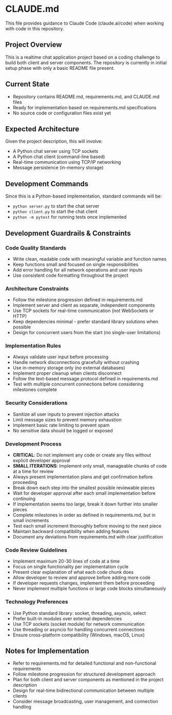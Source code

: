 # CLAUDE.md

This file provides guidance to Claude Code (claude.ai/code) when working with code in this repository.

## Project Overview

This is a realtime chat application project based on a coding challenge to build both client and server components. The repository is currently in initial setup phase with only a basic README file present.

## Current State

- Repository contains README.md, requirements.md, and CLAUDE.md files
- Ready for implementation based on requirements.md specifications
- No source code or configuration files exist yet

## Expected Architecture

Given the project description, this will involve:
- A Python chat server using TCP sockets
- A Python chat client (command-line based)
- Real-time communication using TCP/IP networking
- Message persistence (in-memory storage)

## Development Commands

Since this is a Python-based implementation, standard commands will be:

- `python server.py` to start the chat server
- `python client.py` to start the chat client
- `python -m pytest` for running tests once implemented

## Development Guardrails & Constraints

### Code Quality Standards
- Write clean, readable code with meaningful variable and function names
- Keep functions small and focused on single responsibilities
- Add error handling for all network operations and user inputs
- Use consistent code formatting throughout the project

### Architecture Constraints
- Follow the milestone progression defined in requirements.md
- Implement server and client as separate, independent components
- Use TCP sockets for real-time communication (not WebSockets or HTTP)
- Keep dependencies minimal - prefer standard library solutions when possible
- Design for concurrent users from the start (no single-user limitations)

### Implementation Rules
- Always validate user input before processing
- Handle network disconnections gracefully without crashing
- Use in-memory storage only (no external databases)
- Implement proper cleanup when clients disconnect
- Follow the text-based message protocol defined in requirements.md
- Test with multiple concurrent connections before considering milestones complete

### Security Considerations
- Sanitize all user inputs to prevent injection attacks
- Limit message sizes to prevent memory exhaustion
- Implement basic rate limiting to prevent spam
- No sensitive data should be logged or exposed

### Development Process
- **CRITICAL**: Do not implement any code or create any files without explicit developer approval
- **SMALL ITERATIONS**: Implement only small, manageable chunks of code at a time for review
- Always present implementation plans and get confirmation before proceeding
- Break down each step into the smallest possible reviewable pieces
- Wait for developer approval after each small implementation before continuing
- If implementation seems too large, break it down further into smaller pieces
- Complete milestones in order as defined in requirements.md, but in small increments
- Test each small increment thoroughly before moving to the next piece
- Maintain backward compatibility when adding features
- Document any deviations from requirements.md with clear justification

### Code Review Guidelines
- Implement maximum 20-30 lines of code at a time
- Focus on single functionality per implementation cycle
- Present clear explanation of what each code chunk does
- Allow developer to review and approve before adding more code
- If developer requests changes, implement them before proceeding
- Never implement multiple functions or large code blocks simultaneously

### Technology Preferences
- Use Python standard library: socket, threading, asyncio, select
- Prefer built-in modules over external dependencies
- Use TCP sockets (socket module) for network communication
- Use threading or asyncio for handling concurrent connections
- Ensure cross-platform compatibility (Windows, macOS, Linux)

## Notes for Implementation

- Refer to requirements.md for detailed functional and non-functional requirements
- Follow milestone progression for structured development approach
- Plan for both client and server components as mentioned in the project description
- Design for real-time bidirectional communication between multiple clients
- Consider message broadcasting, user management, and connection handling